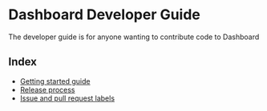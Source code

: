 # Dashboard Developer Guide

The developer guide is for anyone wanting to contribute code to Dashboard

## Index
* [Getting started guide](getting-started.md)
* [Release process](release.md)
* [Issue and pull request labels](labels.md)

